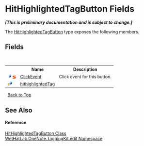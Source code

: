 # HitHighlightedTagButton Fields
 _**\[This is preliminary documentation and is subject to change.\]**_

The <a href="e0797c9e-c150-c273-e1aa-98d5d25e1ee1">HitHighlightedTagButton</a> type exposes the following members.


## Fields
&nbsp;<table><tr><th></th><th>Name</th><th>Description</th></tr><tr><td>![Public field](media/pubfield.gif "Public field")![Static member](media/static.gif "Static member")</td><td><a href="19f755c3-2d46-c06b-3b87-0babe8513899">ClickEvent</a></td><td>
Click event for this button.</td></tr><tr><td>![Protected field](media/protfield.gif "Protected field")</td><td><a href="ff1ada37-88c7-264b-2609-f69863011d2e">hithighlightedTag</a></td><td /></tr></table>&nbsp;
<a href="#hithighlightedtagbutton-fields">Back to Top</a>

## See Also


#### Reference
<a href="e0797c9e-c150-c273-e1aa-98d5d25e1ee1">HitHighlightedTagButton Class</a><br /><a href="60ca3730-00cd-fce3-4009-523f3952fd9e">WetHatLab.OneNote.TaggingKit.edit Namespace</a><br />